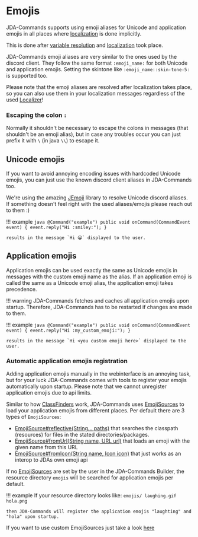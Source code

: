 # Emojis
JDA-Commands supports using emoji aliases for Unicode and application emojis in all places where [localization](localization.md#implicit-localization) is done implicitly.

This is done after [variable resolution](placeholder.md) and [localization](localization.md) took place.

JDA-Commands emoji aliases are very similar to the ones used by the discord client. 
They follow the same format `:emoji_name:` for both Unicode and application emojis. 
Setting the skintone like `:emoji_name::skin-tone-5:` is supported too.

Please note that the emoji aliases are resolved after localization takes place, so you can also use them in your
localization messages regardless of the used [Localizer](https://kaktushose.github.io/jda-commands/javadocs/4/io.github.kaktushose.jda.commands.core/com/github/kaktushose/jda/commands/i18n/Localizer.html)!

### Escaping the colon `:`
Normally it shouldn't be necessary to escape the colons in messages (that shouldn't be an emoji alias), but in case any troubles occur you can
just prefix it with `\` (in java `\\`) to escape it.

## Unicode emojis
If you want to avoid annoying encoding issues with hardcoded Unicode emojis, you can just use the known discord
client aliases in JDA-Commands too.

We're using the amazing [JEmoji](https://github.com/felldo/jemoji) library to resolve Unicode discord aliases. 
If something doesn't feel right with the used aliases/emojis please reach out to them :)

!!! example
    ```java
    @Command("example")
    public void onCommand(CommandEvent event) {
        event.reply("Hi :smiley:");
    }
    ```
    
    results in the message `Hi 😀` displayed to the user.

## Application emojis
Application emojis can be used exactly the same as Unicode emojis in messages with the custom emoji name as the alias.
If an application emoji is called the same as a Unicode emoji alias, the application emoji takes precedence.

!!! warning
    JDA-Commands fetches and caches all application emojis upon startup. Therefore, JDA-Commands has to be restarted
    if changes are made to them.

!!! example
    ```java
    @Command("example")
    public void onCommand(CommandEvent event) {
        event.reply("Hi :my_custom_emoji:");
    }
    ```

    results in the message `Hi <you custom emoji here>` displayed to the user.

### Automatic application emojis registration
Adding application emojis manually in the webinterface is an annoying task, but for your luck JDA-Commands comes with tools
to register your emojis automatically upon startup. Please note that we cannot unregister application emojis due to api limits. 

Similar to how [ClassFinders](../misc/reflection.md#classfinder) work, JDA-Commands uses [EmojiSources](../misc/reflection.md#emojisource)
to load your application emojis from different places. Per default there are 3 types of `EmojiSources`:

- [EmojiSource#reflective(String... paths)](https://kaktushose.github.io/jda-commands/javadocs/4/io.github.kaktushose.jda.commands.core/com/github/kaktushose/jda/commands/message/emoji/EmojiSource.html#reflective(java.lang.String...))
  that searches the classpath (resources) for files in the stated directories/packages.
- [EmojiSource#fromUrl(String name, URL url)](https://kaktushose.github.io/jda-commands/javadocs/4/io.github.kaktushose.jda.commands.core/com/github/kaktushose/jda/commands/message/emoji/EmojiSource.html#fromUrl(java.langString,java.net.URL))
  that loads an emoji with the given name from this URL
- [EmojiSource#fromIcon(String name, Icon icon)](https://kaktushose.github.io/jda-commands/javadocs/4/io.github.kaktushose.jda.commands.core/com/github/kaktushose/jda/commands/message/emoji/EmojiSource.html#fromIcon(java.lang.String,net.dv8tion.jda.api.entities.Icon))
  that just works as an interop to JDAs own emoji api

If no [EmojiSources](../misc/reflection.md#emojisource) are set by the user in the JDA-Commands Builder, the resource directory `emojis` will be searched for application emojis per default.

!!! example
    If your resource directory looks like:
    ```
    emojis/
        laughing.gif
        hola.png
    ```
    
    then JDA-Commands will register the application emojis "laughting" and "hola" upon startup.

If you want to use custom EmojiSources just take a look [here](../misc/reflection.md#emojisource)
    